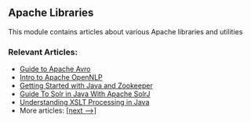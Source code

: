 ## Apache Libraries

This module contains articles about various Apache libraries and utilities

### Relevant Articles:
- [Guide to Apache Avro](https://www.baeldung.com/java-apache-avro)
- [Intro to Apache OpenNLP](https://www.baeldung.com/apache-open-nlp)
- [Getting Started with Java and Zookeeper](https://www.baeldung.com/java-zookeeper)
- [Guide To Solr in Java With Apache SolrJ](https://www.baeldung.com/apache-solrj)
- [Understanding XSLT Processing in Java](https://www.baeldung.com/java-extensible-stylesheet-language-transformations)
- More articles: [[next -->]](../apache-libraries-2)
